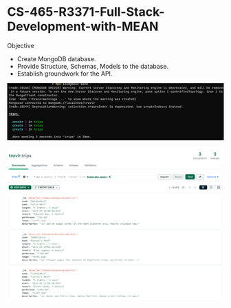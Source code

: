 # CS-465-R3371-Full-Stack-Development-with-MEAN

Objective
- Create MongoDB database.
- Provide Structure, Schemas, Models to the database.
- Establish groundwork for the API.


![image](sc.png)


![image](MDB.png)
